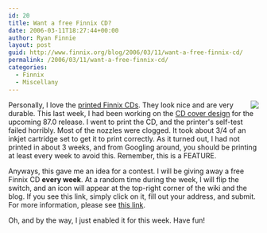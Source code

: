 ```yaml
---
id: 20
title: Want a free Finnix CD?
date: 2006-03-11T18:27:44+00:00
author: Ryan Finnie
layout: post
guid: http://www.finnix.org/blog/2006/03/11/want-a-free-finnix-cd/
permalink: /2006/03/11/want-a-free-finnix-cd/
categories:
  - Finnix
  - Miscellany
---
```

<img src="/blog-media/2008/06/free-cd-screenshot.png" align="right" />Personally, I love the [printed Finnix CDs](http://www.finnix.org/Merchandise). They look nice and are very durable. This last week, I had been working on the [CD cover design](http://www.finnix.org/Image:Finnix-87.0-cd-label.png) for the upcoming 87.0 release. I went to print the CD, and the printer's self-test failed horribly. Most of the nozzles were clogged. It took about 3/4 of an inkjet cartridge set to get it to print correctly. As it turned out, I had not printed in about 3 weeks, and from Googling around, you should be printing at least every week to avoid this. Remember, this is a FEATURE.

Anyways, this gave me an idea for a contest. I will be giving away a free Finnix CD **every week**. At a random time during the week, I will flip the switch, and an icon will appear at the top-right corner of the wiki and the blog. If you see this link, simply click on it, fill out your address, and submit. For more information, please see [this link](http://www.finnix.org/Special:FreeCD).

Oh, and by the way, I just enabled it for this week. Have fun!
